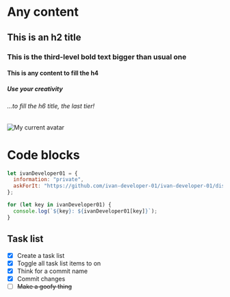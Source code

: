 # Any content
## This is an h2 title
### This is the third-level bold text bigger than usual one
#### This is any content to fill the h4
##### Use your creativity
###### ...to fill the h6 title, the last tier!

![My current avatar](https://avatars.githubusercontent.com/u/127977316?v=4)

# Code blocks

```javascript
let ivanDeveloper01 = {
  information: "private",
  askForIt: "https://github.com/ivan-developer-01/ivan-developer-01/discussions/1"
};

for (let key in ivanDeveloper01) {
  console.log(`${key}: ${ivanDeveloper01[key]}`);
}
```

## Task list

 - [x] Create a task list
 - [x] Toggle all task list items to on
 - [x] Think for a commit name
 - [x] Commit changes
 - [ ] <s>Make a goofy thing</s>
